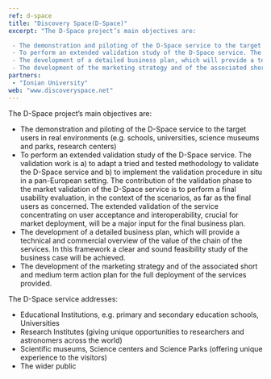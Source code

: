 ```yaml
---
ref: d-space
title: "Discovery Space(D-Space)"
excerpt: "The D-Space project’s main objectives are:

 - The demonstration and piloting of the D-Space service to the target users in real environments (e.g. schools, universities, science museums and parks, research centers)
 - To perform an extended validation study of the D-Space service. The validation work is a) to adapt a tried and tested methodology to validate the D-Space service and b) to implement the validation procedure in situ in a pan-European setting. The contribution of the validation phase to the market validation of the D-Space service is to perform a final usability evaluation, in the context of the scenarios, as far as the final users as concerned. The extended validation of the service concentrating on user acceptance and interoperability, crucial for market deployment, will be a major input for the final business plan.
 - The development of a detailed business plan, which will provide a technical and commercial overview of the value of the chain of the services. In this framework a clear and sound feasibility study of the business case will be achieved.
 - The development of the marketing strategy and of the associated short and medium term action plan for the full deployment of the services provided."
partners:
 - "Ionian University"
web: "www.discoveryspace.net"
---
```


The D-Space project’s main objectives are:

 - The demonstration and piloting of the D-Space service to the target users in real environments (e.g. schools, universities, science museums and parks, research centers)
 - To perform an extended validation study of the D-Space service. The validation work is a) to adapt a tried and tested methodology to validate the D-Space service and b) to implement the validation procedure in situ in a pan-European setting. The contribution of the validation phase to the market validation of the D-Space service is to perform a final usability evaluation, in the context of the scenarios, as far as the final users as concerned. The extended validation of the service concentrating on user acceptance and interoperability, crucial for market deployment, will be a major input for the final business plan.
 - The development of a detailed business plan, which will provide a technical and commercial overview of the value of the chain of the services. In this framework a clear and sound feasibility study of the business case will be achieved.
 - The development of the marketing strategy and of the associated short and medium term action plan for the full deployment of the services provided.

The D-Space service addresses:

 - Educational Institutions, e.g. primary and secondary education schools, Universities
 - Research Institutes (giving unique opportunities to researchers and astronomers across the world)
 - Scientific museums, Science centers and Science Parks (offering unique experience to the visitors)
 - The wider public

